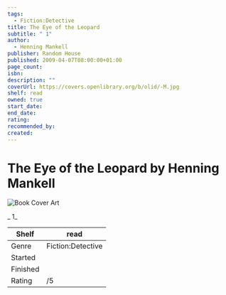 ```yaml
---
tags:
  - Fiction:Detective
title: The Eye of the Leopard
subtitle: " 1"
author:
  - Henning Mankell
publisher: Random House
published: 2009-04-07T08:00:00+01:00
page_count: 
isbn: 
description: ""
coverUrl: https://covers.openlibrary.org/b/olid/-M.jpg
shelf: read
owned: true
start_date: 
end_date: 
rating: 
recommended_by: 
created: 
---
```


# The Eye of the Leopard by Henning Mankell

![Book Cover Art](https://covers.openlibrary.org/b/olid/-M.jpg)

_ 1_

| Shelf | read |
| --- | --- |
| Genre | Fiction:Detective |
| Started |  |
| Finished |  |
| Rating | /5 |

